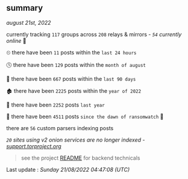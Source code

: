 
## summary
_august 21st, 2022_

currently tracking `117` groups across `208` relays & mirrors - _`54` currently online_ 📡

⏲ there have been `11` posts within the `last 24 hours`

🕓 there have been `129` posts within the `month of august`

📅 there have been `667` posts within the `last 90 days`

🏚 there have been `2225` posts within the `year of 2022`

🚀 there have been `2252` posts `last year`

🦕 there have been `4511` posts `since the dawn of ransomwatch` 🐣

there are `56` custom parsers indexing posts

_`20` sites using v2 onion services are no longer indexed - [support.torproject.org](https://support.torproject.org/onionservices/v2-deprecation/)_

> see the project [README](https://github.com/jmousqueton/ransomwatch#readme) for backend technicals



Last update : _Sunday 21/08/2022 04:47:08 (UTC)_

